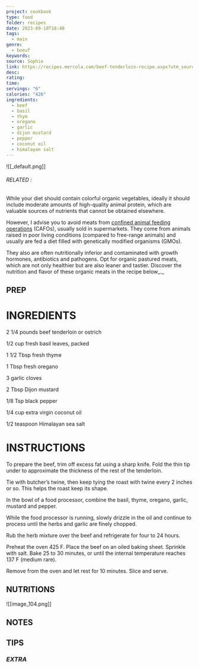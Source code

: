 ```yaml
---
project: cookbook
type: food
folder: recipes
date: 2023-09-18T18:40
tags:
  - main
genre:
  - boeuf
keywords: 
source: Sophie
link: https://recipes.mercola.com/beef-tenderloin-recipe.aspx?utm_source=dnl&utm_medium=email&utm_content=art2&utm_campaign=20161225Z1&et_cid=DM129444&et_rid=1812514184
desc: 
rating: 
time: 
servings: "6"
calories: "426"
ingredients:
  - beef
  - basil
  - thym
  - oregano
  - garlic
  - dijon mustard
  - pepper
  - coconut oil
  - himalayan salt
---
```


![[_default.png]]
###### *RELATED* : 

While your diet should contain colorful organic vegetables, ideally it should include moderate amounts of high-quality animal protein, which are valuable sources of nutrients that cannot be obtained elsewhere.

However, I advise you to avoid meats from [confined animal feeding operations](https://www.mercola.com/infographics/truth-about-factory-farms.htm) (CAFOs), usually sold in supermarkets. They come from animals raised in poor living conditions (compared to free-range animals) and usually are fed a diet filled with genetically modified organisms (GMOs).

They also are often nutritionally inferior and contaminated with growth hormones, antibiotics and pathogens. Opt for organic pastured meats, which are not only healthier but are also leaner and tastier. Discover the nutrition and flavor of these organic meats in the recipe below_._


## PREP


# INGREDIENTS

2 1/4 pounds beef tenderloin or ostrich

1/2 cup fresh basil leaves, packed

1 1/2 Tbsp fresh thyme

1 Tbsp fresh oregano

3 garlic cloves

2 Tbsp Dijon mustard

1/8 Tsp black pepper

1/4 cup extra virgin coconut oil

1/2 teaspoon Himalayan sea salt



# INSTRUCTIONS

To prepare the beef, trim off excess fat using a sharp knife. Fold the thin tip under to approximate the thickness of the rest of the tenderloin. 

Tie with butcher’s twine, then keep tying the roast with twine every 2 inches or so. This helps the roast keep its shape.

In the bowl of a food processor, combine the basil, thyme, oregano, garlic, mustard and pepper. 

While the food processor is running, slowly drizzle in the oil and continue to process until the herbs and garlic are finely chopped.

Rub the herb mixture over the beef and refrigerate for four to 24 hours.

Preheat the oven 425 F. Place the beef on an oiled baking sheet. Sprinkle with salt. Bake 25 to 30 minutes, or until the internal temperature reaches 137 F (medium rare). 

Remove from the oven and let rest for 10 minutes. Slice and serve.


## NUTRITIONS

![[image_104.png]]

## NOTES



## TIPS



### *EXTRA*



